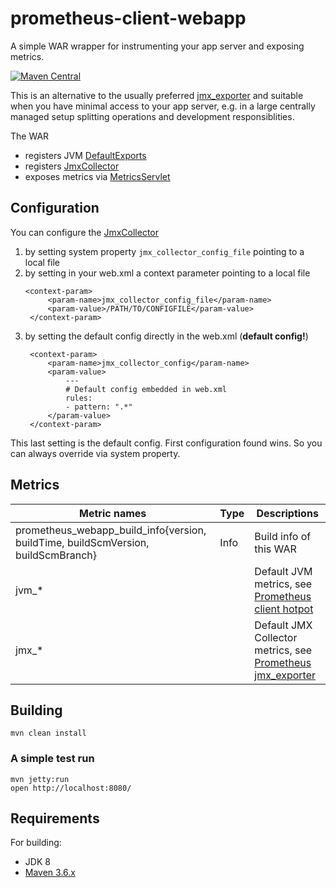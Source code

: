 # prometheus-client-webapp
A simple WAR wrapper for instrumenting your app server and exposing metrics.

[![Maven Central](https://img.shields.io/maven-central/v/de.m3y.prometheus.client/prometheus-client-webapp)](https://search.maven.org/search?q=g:de.m3y.prometheus.client%20AND%20a:prometheus-client-webapp) 

This is an alternative to the usually preferred [jmx_exporter](https://github.com/prometheus/jmx_exporter)
and suitable when you have minimal access to your app server,
e.g. in a large centrally managed setup splitting operations and development responsiblities.

The WAR
* registers JVM [DefaultExports](https://github.com/prometheus/client_java/blob/master/simpleclient_hotspot/src/main/java/io/prometheus/client/hotspot/DefaultExports.java)
* registers [JmxCollector](https://github.com/prometheus/jmx_exporter/blob/master/collector/src/main/java/io/prometheus/jmx/JmxCollector.java)
* exposes metrics via [MetricsServlet](https://github.com/prometheus/client_java/blob/master/simpleclient_servlet/src/main/java/io/prometheus/client/exporter/MetricsServlet.java)

## Configuration
You can configure the [JmxCollector](https://github.com/prometheus/jmx_exporter#configuration)
1. by setting system property `jmx_collector_config_file` pointing to a local file
2. by setting in your web.xml a context parameter pointing to a local file
   ```
   <context-param>
        <param-name>jmx_collector_config_file</param-name>
        <param-value>/PATH/TO/CONFIGFILE</param-value>
    </context-param>
   ```
3. by setting the default config directly in the web.xml (**default config!**)  
   ```
    <context-param>
        <param-name>jmx_collector_config</param-name>
        <param-value>
            ---
            # Default config embedded in web.xml
            rules:
            - pattern: ".*"
        </param-value>
    </context-param>
   ```
This last setting is the default config.
First configuration found wins. So you can always override via system property.

## Metrics
| Metric names | Type | Descriptions |
|--------|------|--------------|
| prometheus_webapp_build_info{version, buildTime, buildScmVersion, buildScmBranch} | Info | Build info of this WAR |
| jvm_* | | Default JVM metrics, see [Prometheus client hotpot](https://prometheus.github.io/client_java/io/prometheus/client/hotspot/package-summary.html) |
| jmx_* | | Default JMX Collector metrics, see [Prometheus jmx_exporter](https://github.com/prometheus/jmx_exporter) |

## Building

```
mvn clean install
```

### A simple test run
```
mvn jetty:run
open http://localhost:8080/
```

## Requirements
For building:
* JDK 8
* [Maven 3.6.x](http://maven.apache.org)
